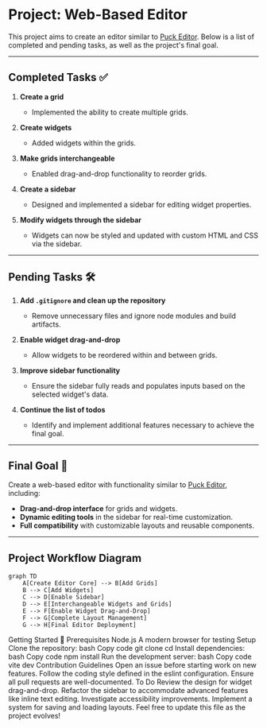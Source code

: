 # Project: Web-Based Editor

This project aims to create an editor similar to [Puck Editor](https://demo.puckeditor.com/edit). Below is a list of completed and pending tasks, as well as the project's final goal.

---

## Completed Tasks ✅
1. **Create a grid**  
   - Implemented the ability to create multiple grids.
   
2. **Create widgets**  
   - Added widgets within the grids.

3. **Make grids interchangeable**  
   - Enabled drag-and-drop functionality to reorder grids.

4. **Create a sidebar**  
   - Designed and implemented a sidebar for editing widget properties.

5. **Modify widgets through the sidebar**  
   - Widgets can now be styled and updated with custom HTML and CSS via the sidebar.

---

## Pending Tasks 🛠️
1. **Add `.gitignore` and clean up the repository**  
   - Remove unnecessary files and ignore node modules and build artifacts.

2. **Enable widget drag-and-drop**  
   - Allow widgets to be reordered within and between grids.

3. **Improve sidebar functionality**  
   - Ensure the sidebar fully reads and populates inputs based on the selected widget's data.

4. **Continue the list of todos**  
   - Identify and implement additional features necessary to achieve the final goal.

---

## Final Goal 🎯
Create a web-based editor with functionality similar to [Puck Editor](https://demo.puckeditor.com/edit), including:
- **Drag-and-drop interface** for grids and widgets.
- **Dynamic editing tools** in the sidebar for real-time customization.
- **Full compatibility** with customizable layouts and reusable components.

---

## Project Workflow Diagram

```mermaid
graph TD
    A[Create Editor Core] --> B[Add Grids]
    B --> C[Add Widgets]
    C --> D[Enable Sidebar]
    D --> E[Interchangeable Widgets and Grids]
    E --> F[Enable Widget Drag-and-Drop]
    F --> G[Complete Layout Management]
    G --> H[Final Editor Deployment]
```


Getting Started 🚀
Prerequisites
Node.js
A modern browser for testing
Setup
Clone the repository:
bash
Copy code
git clone <repository-url>
cd <repository-directory>
Install dependencies:
bash
Copy code
npm install
Run the development server:
bash
Copy code
vite dev
Contribution Guidelines
Open an issue before starting work on new features.
Follow the coding style defined in the eslint configuration.
Ensure all pull requests are well-documented.
To Do
Review the design for widget drag-and-drop.
Refactor the sidebar to accommodate advanced features like inline text editing.
Investigate accessibility improvements.
Implement a system for saving and loading layouts.
Feel free to update this file as the project evolves!
